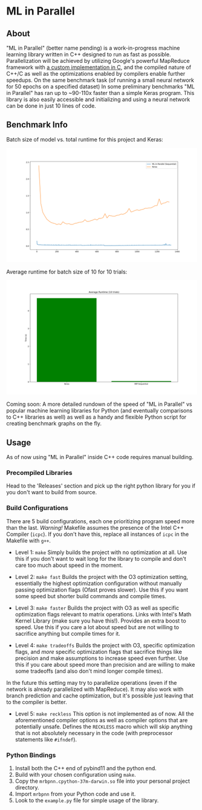 # ML in Parallel

## About
"ML in Parallel" (better name pending) is a work-in-progress machine learning library written in C++ designed to run as fast as possible. Parallelization will be achieved by utilizing Google's powerful MapReduce framework with [a custom implementation in C](https://github.com/richardfeynmanrocks/mapreduce), and the compiled nature of C++/C as well as the optimizations enabled by compilers enable further speedups. On the same benchmark task (of running a small neural network for 50 epochs on a specified dataset) In some preliminary benchmarks "ML in Parallel" has ran up to ~90-110x faster than a simple Keras program. This library is also easily accessible and initializing and using a neural network can be done in just 10 lines of code.

## Benchmark Info

Batch size of model vs. total runtime for this project and Keras:

![Batch Size vs. Runtime](./graphs/batch_size.png)

Average runtime for batch size of 10 for 10 trials:

![Runtime Comparison](./graphs/runtime.png)

Coming soon: A more detailed rundown of the speed of "ML in Parallel" vs popular machine learning libraries for Python (and eventually comparisons to C++ libraries as well) as well as a handy and flexible Python script for creating benchmark graphs on the fly.

## Usage
As of now using "ML in Parallel" inside C++ code requires manual building.

### Precompiled Libraries
Head to the 'Releases' section and pick up the right python library for you if you don't want to build from source.

### Build Configurations

There are 5 build configurations, each one prioritizing program speed more than the last. *Warning!* Makefile assumes the presence of the Intel C++ Compiler (`icpc`). If you don't have this, replace all instances of `icpc` in the Makefile with `g++`.

- Level 1: `make`
Simply builds the project with no optimization at all. Use this if you don't want to wait long for the library to compile and don't care too much about speed in the moment.

- Level 2: `make fast`
Builds the project with the O3 optimization setting, essentially the highest optimization configuration without manually passing optimization flags (Ofast proves slower). Use this if you want some speed but shorter build commands and compile times.

- Level 3: `make faster`
Builds the project with O3 as well as specific optimization flags relevant to matrix operations. Links with Intel's Math Kernel Library (make sure you have this!). Provides an extra boost to speed. Use this if you care a lot about speed but are not willing to sacrifice anything but compile times for it.

- Level 4: `make tradeoffs`
Builds the project with O3, specific optimization flags, and *more* specific optimization flags that sacrifice things like precision and make assumptions to increase speed even further. Use this if you care about speed more than precision and are willing to make some tradeoffs (and also don't mind longer compile times).

In the future this setting may try to parallelize operations (even if the network is already parallelized with MapReduce). It may also work with branch prediction and cache optimization, but it's possible just leaving that to the compiler is better.

- Level 5: `make reckless`
This option is not implemented as of now.
All the aforementioned compiler options as well as compiler options that are potentially unsafe. Defines the `RECKLESS` macro which will skip anything that is not absolutely necessary in the code (with preprocessor statements like `#ifndef`).

### Python Bindings

1. Install both the C++ end of pybind11 and the python end.
2. Build with your chosen configuration using `make`.
3. Copy the `mrbpnn.cpython-37m-darwin.so` file into your personal project directory.
4. Import `mrbpnn` from your Python code and use it.
5. Look to the `example.py` file for simple usage of the library.

